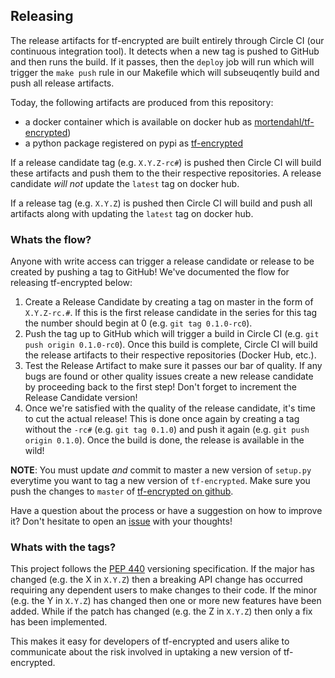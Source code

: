 ## Releasing

The release artifacts for tf-encrypted are built entirely through Circle CI
(our continuous integration tool). It detects when a new tag is pushed to
GitHub and then runs the build. If it passes, then the `deploy` job will run
which will trigger the `make push` rule in our Makefile which will subseuqently
build and push all release artifacts.

Today, the following artifacts are produced from this repository:

- a docker container which is available on docker hub as [mortendahl/tf-encrypted](https://hub.docker.com/r/mortendahl/tf-encrypted/))
- a python package registered on pypi as [tf-encrypted](https://pypi.org/project/tf-encrypted)

If a release candidate tag (e.g. `X.Y.Z-rc#`) is pushed then Circle CI will
build these artifacts and push them to the their respective repositories. A
release candidate *will not* update the `latest` tag on docker hub.

If a release tag (e.g. `X.Y.Z`) is pushed then Circle CI will build and push
all artifacts along with updating the `latest` tag on docker hub.

### Whats the flow?

Anyone with write access can trigger a release candidate or release to be
created by pushing a tag to GitHub! We've documented the flow for releasing
tf-encrypted below:

1. Create a Release Candidate by creating a tag on master in the form of
   `X.Y.Z-rc.#`. If this is the first release candidate in the series for this
   tag the number should begin at 0 (e.g. `git tag 0.1.0-rc0`).
2. Push the tag up to GitHub which will trigger a build in Circle CI (e.g. `git
   push origin 0.1.0-rc0`). Once this build is complete, Circle CI will build
   the release artifacts to their respective repositories (Docker Hub, etc.).
3. Test the Release Artifact to make sure it passes our bar of quality. If any
   bugs are found or other quality issues create a new release candidate by
   proceeding back to the first step! Don't forget to increment the Release
   Candidate version!
4. Once we're satisfied with the quality of the release candidate, it's time to
   cut the actual release! This is done once again by creating a tag without
   the `-rc#` (e.g. `git tag 0.1.0`) and push it again (e.g. `git push origin
   0.1.0`). Once the build is done, the release is available in the wild!

**NOTE**: You must update *and* commit to master a new version of `setup.py`
everytime you want to tag a new version of `tf-encrypted`. Make sure you push
the changes to `master` of [tf-encrypted on github](https://github.com/mortendahl/tf-encrypted).

Have a question about the process or have a suggestion on how to improve it?
Don't hesitate to open an [issue](https://github.com/mortendahl/tf-encrypted/issues/new)
with your thoughts!

### Whats with the tags?

This project follows the [PEP 440](https://www.python.org/dev/peps/pep-0440/)
versioning specification. If the major has changed (e.g. the X in `X.Y.Z`) then
a breaking API change has occurred requiring any dependent users to make
changes to their code. If the minor (e.g. the Y in `X.Y.Z`) has changed then
one or more new features have been added. While if the patch has changed (e.g.
the Z in `X.Y.Z`) then only a fix has been implemented.

This makes it easy for developers of tf-encrypted and users alike to communicate
about the risk involved in uptaking a new version of tf-encrypted.
